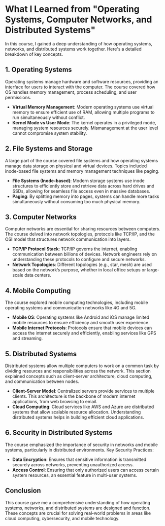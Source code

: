 # What I Learned from "Operating Systems, Computer Networks, and Distributed Systems"

In this course, I gained a deep understanding of how operating systems, networks, and distributed systems work together. Here's a detailed breakdown of key concepts.

## 1. **Operating Systems**
Operating systems manage hardware and software resources, providing an interface for users to interact with the computer. The course covered how OS handles memory management, process scheduling, and user permissions.

- **Virtual Memory Management**: Modern operating systems use virtual memory to ensure efficient use of RAM, allowing multiple programs to run simultaneously without conflict.
- **Kernel Mode vs User Mode**: The kernel operates in a privileged mode, managing system resources securely. Mismanagement at the user level cannot compromise system stability.

## 2. **File Systems and Storage**
A large part of the course covered file systems and how operating systems manage data storage on physical and virtual devices. Topics included inode-based file systems and memory management techniques like paging.

- **File Systems (Inode-based)**: Modern storage systems use inode structures to efficiently store and retrieve data across hard drives and SSDs, allowing for seamless file access even in massive databases.
- **Paging**: By splitting memory into pages, systems can handle more tasks simultaneously without consuming too much physical memory.

## 3. **Computer Networks**
Computer networks are essential for sharing resources between computers. The course delved into network topologies, protocols like TCP/IP, and the OSI model that structures network communication into layers.

- **TCP/IP Protocol Stack**: TCP/IP governs the internet, enabling communication between billions of devices. Network engineers rely on understanding these protocols to configure and secure networks.
- **Network Topologies**: Different topologies (e.g., star, mesh) are used based on the network’s purpose, whether in local office setups or large-scale data centers.

## 4. **Mobile Computing**
The course explored mobile computing technologies, including mobile operating systems and communication networks like 4G and 5G.

- **Mobile OS**: Operating systems like Android and iOS manage limited mobile resources to ensure efficiency and smooth user experience. 
- **Mobile Internet Protocols**: Protocols ensure that mobile devices can access the internet securely and efficiently, enabling services like GPS and streaming.

## 5. **Distributed Systems**
Distributed systems allow multiple computers to work on a common task by dividing resources and responsibilities across the network. This section explained concepts such as client-server architecture, cloud computing, and communication between nodes.

- **Client-Server Model**: Centralized servers provide services to multiple clients. This architecture is the backbone of modern internet applications, from web browsing to email.
- **Cloud Computing**: Cloud services like AWS and Azure are distributed systems that allow scalable resource allocation. Understanding distributed systems helps in building efficient cloud applications.

## 6. **Security in Distributed Systems**
The course emphasized the importance of security in networks and mobile systems, particularly in distributed environments. Key Security Practices:

- **Data Encryption**: Ensures that sensitive information is transmitted securely across networks, preventing unauthorized access.
- **Access Control**: Ensuring that only authorized users can access certain system resources, an essential feature in multi-user systems.

## Conclusion
This course gave me a comprehensive understanding of how operating systems, networks, and distributed systems are designed and function. These concepts are crucial for solving real-world problems in areas like cloud computing, cybersecurity, and mobile technology.
